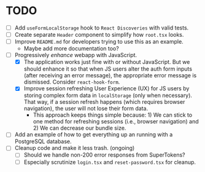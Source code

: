 # TODO

- [ ] Add `useFormLocalStorage` hook to `React Discoveries` with valid tests.
- [ ] Create separate `Header` component to simplify how `root.tsx` looks.
- [ ] Improve `README.md` for developers trying to use this as an example.
  - Maybe add more documentation too?
- [ ] Progressively _enhance_ webapp with JavaScript.
  - [x] The application works just fine with or without JavaScript. But we should enhance it so that when JS users alter the auth form inputs (after receiving an error message), the appropriate error message is dismissed. Consider `react-hook-form`.
  - [x] Improve session refreshing User Experience (UX) for JS users by storing complex form data in `localStorage` (only when necessary). That way, if a session refresh happens (which requires browser navigation), the user will not lose their form data.
    - This approach keeps things simple because: 1) We can stick to one method for refreshing sessions (i.e., browser navigation) and 2) We can decrease our bundle size.
- [ ] Add an example of how to get everything up an running with a PostgreSQL database.
- [ ] Cleanup code and make it less trash. (ongoing)
  - [ ] Should we handle non-200 error responses from SuperTokens?
  - [ ] Especially scrutinize `login.tsx` and `reset-password.tsx` for cleanup.
